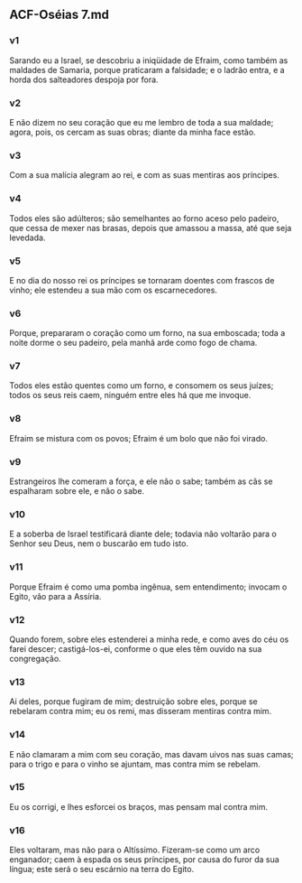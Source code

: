 ## ACF-Oséias 7.md
### v1
 Sarando eu a Israel, se descobriu a iniqüidade de Efraim, como também as maldades de Samaria, porque praticaram a falsidade; e o ladrão entra, e a horda dos salteadores despoja por fora.
### v2
 E não dizem no seu coração que eu me lembro de toda a sua maldade; agora, pois, os cercam as suas obras; diante da minha face estão.
### v3
 Com a sua malícia alegram ao rei, e com as suas mentiras aos príncipes.
### v4
 Todos eles são adúlteros; são semelhantes ao forno aceso pelo padeiro, que cessa de mexer nas brasas, depois que amassou a massa, até que seja levedada.
### v5
 E no dia do nosso rei os príncipes se tornaram doentes com frascos de vinho; ele estendeu a sua mão com os escarnecedores.
### v6
 Porque, prepararam o coração como um forno, na sua emboscada; toda a noite dorme o seu padeiro, pela manhã arde como fogo de chama.
### v7
 Todos eles estão quentes como um forno, e consomem os seus juízes; todos os seus reis caem, ninguém entre eles há que me invoque.
### v8
 Efraim se mistura com os povos; Efraim é um bolo que não foi virado.
### v9
 Estrangeiros lhe comeram a força, e ele não o sabe; também as cãs se espalharam sobre ele, e não o sabe.
### v10
 E a soberba de Israel testificará diante dele; todavia não voltarão para o Senhor seu Deus, nem o buscarão em tudo isto.
### v11
 Porque Efraim é como uma pomba ingênua, sem entendimento; invocam o Egito, vão para a Assíria.
### v12
 Quando forem, sobre eles estenderei a minha rede, e como aves do céu os farei descer; castigá-los-ei, conforme o que eles têm ouvido na sua congregação.
### v13
 Ai deles, porque fugiram de mim; destruição sobre eles, porque se rebelaram contra mim; eu os remi, mas disseram mentiras contra mim.
### v14
 E não clamaram a mim com seu coração, mas davam uivos nas suas camas; para o trigo e para o vinho se ajuntam, mas contra mim se rebelam.
### v15
 Eu os corrigi, e lhes esforcei os braços, mas pensam mal contra mim.
### v16
 Eles voltaram, mas não para o Altíssimo. Fizeram-se como um arco enganador; caem à espada os seus príncipes, por causa do furor da sua língua; este será o seu escárnio na terra do Egito.
